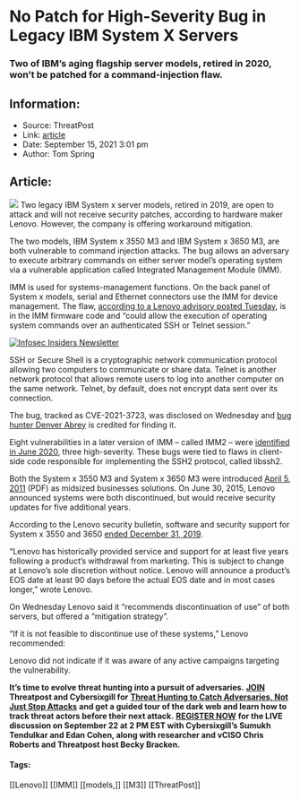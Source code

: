 # No Patch for High-Severity Bug in Legacy IBM System X Servers
### Two of IBM’s aging flagship server models, retired in 2020, won’t be patched for a command-injection flaw. 

## Information:
+ Source: ThreatPost
+ Link: [article](https://kasperskycontenthub.com/threatpost-global/?p=169491)
+ Date: September 15, 2021  3:01 pm
+ Author: Tom Spring


## Article:
![](https://media.threatpost.com/wp-content/uploads/sites/103/2021/09/15150050/Servers-IBM.jpg)
Two legacy IBM System x server models, retired in 2019, are open to attack and will not receive security patches, according to hardware maker Lenovo. However, the company is offering workaround mitigation.


The two models, IBM System x 3550 M3 and IBM System x 3650 M3, are both vulnerable to command injection attacks. The bug allows an adversary to execute arbitrary commands on either server model’s operating system via a vulnerable application called Integrated Management Module (IMM).


IMM is used for systems-management functions. On the back panel of System x models, serial and Ethernet connectors use the IMM for device management. The flaw, [according to a Lenovo advisory posted Tuesday](https://support.lenovo.com/us/en/product_security/LEN-66347), is in the IMM firmware code and “could allow the execution of operating system commands over an authenticated SSH or Telnet session.”


[![Infosec Insiders Newsletter](https://media.threatpost.com/wp-content/uploads/sites/103/2021/07/10165815/infosec_insiders_in_article_promo.png)](https://threatpost.com/infosec-insider-subscription-page/?utm_source=ART&utm_medium=ART&utm_campaign=InfosecInsiders_Newsletter_Promo/)


SSH or Secure Shell is a cryptographic network communication protocol allowing two computers to communicate or share data. Telnet is another network protocol that allows remote users to log into another computer on the same network. Telnet, by default, does not encrypt data sent over its connection.


The bug, tracked as CVE-2021-3723, was disclosed on Wednesday and [bug hunter Denver Abrey](https://twitter.com/denver_a) is credited for finding it.


Eight vulnerabilities in a later version of IMM – called IMM2 – were [identified in June 2020](https://www.ibm.com/support/pages/node/6220270), three high-severity. These bugs were tied to flaws in client-side code responsible for implementing the SSH2 protocol, called libssh2.


Both the System x 3550 M3 and System x 3650 M3 were introduced [April 5, 2011](https://www.ibm.com/common/ssi/rep_ca/7/897/ENUS111-067/ENUS111-067.PDF) (PDF) as midsized businesses solutions. On June 30, 2015, Lenovo announced systems were both discontinued, but would receive security updates for five additional years.


According to the Lenovo security bulletin, software and security support for System x 3550 and 3650 [ended December 31, 2019](https://www.ibm.com/common/ssi/ShowDoc.wss?docURL=/common/ssi/rep_ca/8/760/ENUSJS19-0018/index.html&lang=en&request_locale=en).


“Lenovo has historically provided service and support for at least five years following a product’s withdrawal from marketing. This is subject to change at Lenovo’s sole discretion without notice. Lenovo will announce a product’s EOS date at least 90 days before the actual EOS date and in most cases longer,” wrote Lenovo.


On Wednesday Lenovo said it “recommends discontinuation of use” of both servers, but offered a “mitigation strategy”.


“If it is not feasible to discontinue use of these systems,” Lenovo recommended:


Lenovo did not indicate if it was aware of any active campaigns targeting the vulnerability.


**It’s time to evolve threat hunting into a pursuit of adversaries.** [**JOIN**](https://threatpost.com/webinars/threat-hunting-catch-adversaries/?utm_source=ART&utm_medium=ART&utm_campaign=September_Cybersixgill_Webinar) **Threatpost and Cybersixgill for** [**Threat Hunting to Catch Adversaries, Not Just Stop Attacks**](https://threatpost.com/webinars/threat-hunting-catch-adversaries/?utm_source=ART&utm_medium=ART&utm_campaign=September_Cybersixgill_Webinar) **and get a guided tour of the dark web and learn how to track threat actors before their next attack.** [**REGISTER NOW**](https://threatpost.com/webinars/threat-hunting-catch-adversaries/?utm_source=ART&utm_medium=ART&utm_campaign=September_Cybersixgill_Webinar) **for the LIVE discussion on September 22 at 2 PM EST with Cybersixgill’s Sumukh Tendulkar and Edan Cohen, along with researcher and vCISO Chris Roberts and Threatpost host Becky Bracken.**




#### Tags:
[[Lenovo]] [[IMM]] [[models,]] [[M3]] [[ThreatPost]]
